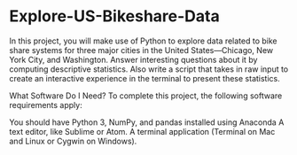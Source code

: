 # Explore-US-Bikeshare-Data
In this project, you will make use of Python to explore data related to bike share systems for three major cities in the United States—Chicago, New York City, and Washington. Answer interesting questions about it by computing descriptive statistics. Also write a script that takes in raw input to create an interactive experience in the terminal to present these statistics.

What Software Do I Need?
To complete this project, the following software requirements apply:

You should have Python 3, NumPy, and pandas installed using Anaconda
A text editor, like Sublime or Atom.
A terminal application (Terminal on Mac and Linux or Cygwin on Windows).
